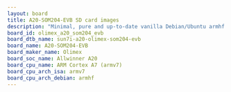 ```yaml
---
layout: board
title: A20-SOM204-EVB SD card images
description: "Minimal, pure and up-to-date vanilla Debian/Ubuntu armhf SD card images for A20-SOM204-EVB by Olimex, SoC: Allwinner A20, CPU ISA: armv7"
board_id: olimex_a20_som204_evb
board_dtb_name: sun7i-a20-olimex-som204-evb
board_name: A20-SOM204-EVB
board_maker_name: Olimex
board_soc_name: Allwinner A20
board_cpu_name: ARM Cortex A7 (armv7)
board_cpu_arch_isa: armv7
board_cpu_arch_debian: armhf
---
```

